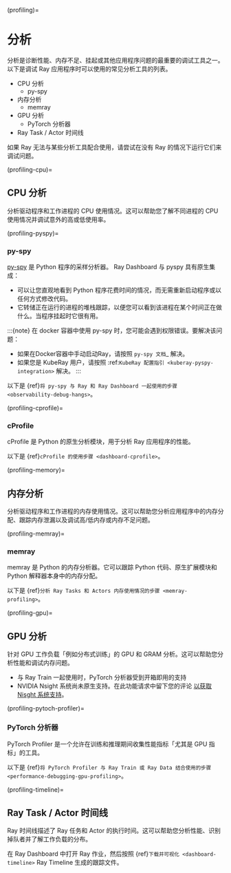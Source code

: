 (profiling)=
# 分析
分析是诊断性能、内存不足、挂起或其他应用程序问题的最重要的调试工具之一。
以下是调试 Ray 应用程序时可以使用的常见分析工具的列表。
- CPU 分析
    - py-spy
- 内存分析
    - memray
- GPU 分析
    - PyTorch 分析器
- Ray Task / Actor 时间线

如果 Ray 无法与某些分析工具配合使用，请尝试在没有 Ray 的情况下运行它们来调试问题。

(profiling-cpu)=
## CPU 分析
分析驱动程序和工作进程的 CPU 使用情况。这可以帮助您了解不同进程的 CPU 使用情况并调试意外的高或低使用率。

(profiling-pyspy)=
### py-spy
[py-spy](https://github.com/benfred/py-spy/tree/master) 是 Python 程序的采样分析器。 Ray Dashboard 与 pyspy 具有原生集成：

- 可以让您直观地看到 Python 程序花费时间的情况，而无需重新启动程序或以任何方式修改代码。
- 它转储正在运行的进程的堆栈跟踪，以便您可以看到该进程在某个时间正在做什么。当程序挂起时它很有用。

:::{note}
在 docker 容器中使用 py-spy 时，您可能会遇到权限错误。要解决该问题：

- 如果在Docker容器中手动启动Ray，请按照 `py-spy 文档`_ 解决。
- 如果您是 KubeRay 用户，请按照 :ref:`KubeRay 配置指引 <kuberay-pyspy-integration>` 解决。
:::

以下是 {ref}`将 py-spy 与 Ray 和 Ray Dashboard 一起使用的步骤 <observability-debug-hangs>`。

(profiling-cprofile)=
### cProfile
cProfile 是 Python 的原生分析模块，用于分析 Ray 应用程序的性能。

以下是 {ref}`cProfile 的使用步骤 <dashboard-cprofile>`。

(profiling-memory)=
## 内存分析
分析驱动程序和工作进程的内存使用情况。这可以帮助您分析应用程序中的内存分配、跟踪内存泄漏以及调试高/低内存或内存不足问题。

(profiling-memray)=
### memray
memray 是 Python 的内存分析器。它可以跟踪 Python 代码、原生扩展模块和 Python 解释器本身中的内存分配。

以下是 {ref}`分析 Ray Tasks 和 Actors 内存使用情况的步骤 <memray-profiling>`。

(profiling-gpu)=
## GPU 分析
针对 GPU 工作负载「例如分布式训练」的 GPU 和 GRAM 分析。这可以帮助您分析性能和调试内存问题。
- 与 Ray Train 一起使用时，PyTorch 分析器受到开箱即用的支持
- NVIDIA Nsight 系统尚未原生支持。在此功能请求中留下您的评论 [以获取 Nisght 系统支持](https://github.com/ray-project/ray/issues/19631)。

(profiling-pytoch-profiler)=
### PyTorch 分析器
PyTorch Profiler 是一个允许在训练和推理期间收集性能指标「尤其是 GPU 指标」的工具。

以下是 {ref}`将 PyTorch Profiler 与 Ray Train 或 Ray Data 结合使用的步骤 <performance-debugging-gpu-profiling>`。

(profiling-timeline)=
## Ray Task / Actor 时间线
Ray 时间线描述了 Ray 任务和 Actor 的执行时间。这可以帮助您分析性能、识别掉队者并了解工作负载的分布。

在 Ray Dashboard 中打开 Ray 作业，然后按照 {ref}`下载并可视化 <dashboard-timeline>` Ray Timeline 生成的跟踪文件。
